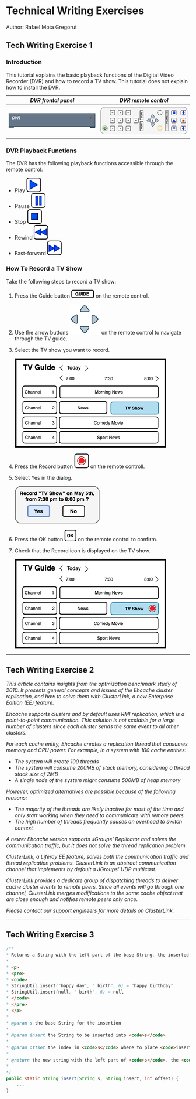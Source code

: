 # Technical Writing Exercises

Author: Rafael Mota Gregorut

## Tech Writing Exercise 1

### Introduction

This tutorial explains the basic playback functions of the Digital Video Recorder (DVR) and how to record a TV show. This tutorial does not explain how to install the DVR.

|_DVR frontal panel_|_DVR remote control_|
|-|-|
|![DVR frontal panel](https://github.com/rafaelgregorut/dvr-tutorial/blob/main/media/DVRFrontPanel.png?raw=true)|![DVR remote control](https://github.com/rafaelgregorut/dvr-tutorial/blob/main/media/RemoteControlHorizontal_min.png?raw=true)|

### DVR Playback Functions
The DVR has the following playback functions accessible through the remote control:

* Play ![](https://github.com/rafaelgregorut/dvr-tutorial/blob/main/media/PlayIcon.png?raw=true)
* Pause ![](https://github.com/rafaelgregorut/dvr-tutorial/blob/main/media/PauseIcon.png?raw=true)
* Stop ![](https://github.com/rafaelgregorut/dvr-tutorial/blob/main/media/StopIcon.png?raw=true)
* Rewind ![](https://github.com/rafaelgregorut/dvr-tutorial/blob/main/media/RewindIcon.png?raw=true)
* Fast-forward ![](https://github.com/rafaelgregorut/dvr-tutorial/blob/main/media/FFIcon.png?raw=true)

### How To Record a TV Show
Take the following steps to record a TV show:
1. Press the Guide button ![Press the Guide button on the remote control.](https://github.com/rafaelgregorut/dvr-tutorial/blob/main/media/GuideButton.png?raw=true) on the remote control.
2. Use the arrow buttons ![Use the arrow buttons on the remote control to navigate through the TV guide.](https://github.com/rafaelgregorut/dvr-tutorial/blob/main/media/ArrowsButtons.png?raw=true) on the remote control to navigate through the TV guide.
3. Select the TV show you want to record.

    ![Select the TV show you want to record.](https://github.com/rafaelgregorut/dvr-tutorial/blob/main/media/TV1.png?raw=true)
4. Press the Record button ![Press the Record button on the remote controll.](https://github.com/rafaelgregorut/dvr-tutorial/blob/main/media/RecordIcon.png?raw=true) on the remote controll.
5. Select Yes in the dialog.

    ![Select Yes in the dialog.](https://github.com/rafaelgregorut/dvr-tutorial/blob/main/media/Dialog.png?raw=true)
5. Press the OK button ![](https://github.com/rafaelgregorut/dvr-tutorial/blob/main/media/OKButton.png?raw=true)  on the remote control to confirm.
6. Check that the Record icon is displayed on the TV show.

    ![Check that the Record icon is displayed on the TV show.](https://github.com/rafaelgregorut/dvr-tutorial/blob/main/media/TV2.png?raw=true)

----
## Tech Writing Exercise 2

_This article contains insights from the optmization benchmark study of 2010. It presents general concepts and issues of the Ehcache cluster replication, and how to solve them with ClusterLink, a new Enterprise Edition (EE) feature._

_Ehcache supports clusters and by default uses RMI replication, which is a point-to-point communication. This solution is not scalable for a large number of clusters since each cluster sends the same event to all other clusters._

_For each cache entity, Ehcache creates a replication thread that consumes memory and CPU power. For example, in a system with 100 cache entities:_
* _The system will create 100 threads_
* _The system will consume 200MB of stack memory, considering a thread stack size of 2MB_
* _A single node of the system might consume 500MB of heap memory_

_However, optimized alternatives are possible because of the following reasons:_

* _The majority of the threads are likely inactive for most of the time and only start working when they need to communicate with remote peers_
* _The high number of threads frequently causes an overhead to switch context_

_A newer Ehcache version supports JGroups' Replicator and solves the communication traffic, but it does not solve the thread replication problem._

_ClusterLink, a Liferay EE feature, solves both the communication traffic and thread replication problems. ClusterLink is an abstract communication channel that implements by default a JGroups' UDP multicast._

_ClusterLink provides a dedicate group of dispatching threads to deliver cache cluster events to remote peers. Since all events will go through one channel, ClusterLink merges modifications to the same cache object that are close enough and notifies remote peers only once._

_Please contact our support engineers for more details on ClusterLink._

----
## Tech Writing Exercise 3

```java
/**
* Returns a String with the left part of the base String, the inserted String at the offset index and the right part of the base String. Initial spaces in the inserted String are ignored.
* 
* <p>
* <pre>
* <code>
* StringUtil.insert("happy day", " birth", 6) = "happy birthday"
* StringUtil.insert(null, " birth", 6) = null
* </code>
* </pre>
* </p>
* 
* @param s the base String for the insertion
*
* @param insert the String to be inserted into <code>s</code>
*
* @param offset the index in <code>s</code> where to place <code>insert</code>
*
* @return the new string with the left part of <code>s</code>, the <code>insert</code> placed at the index <code>offset</code> and the right part of <code>s</code>. Returns <code>null</code> if <code>s</code> is <code>null</code>.
*
*/
public static String insert(String s, String insert, int offset) {
    ...
}
```